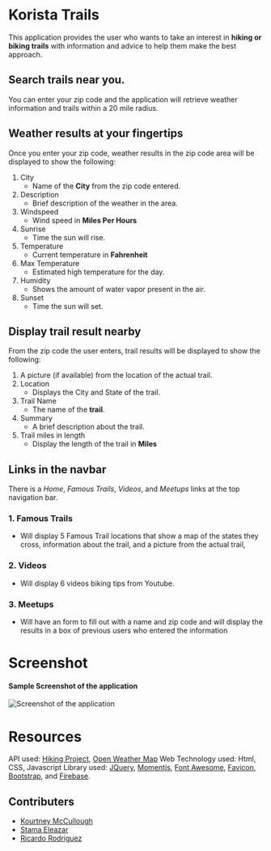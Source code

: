 # Korista Trails

This application provides the user who wants to take an interest in **hiking or biking trails** with information and advice to help them make the best approach.


## Search trails near you.

You can enter your zip code and the application will retrieve weather information and trails within a 20 mile radius.

## Weather results at your fingertips

Once you enter your zip code, weather results in the zip code area will be displayed to show the following:
1. City 
   * Name of the **City** from the zip code entered.
2. Description
	* Brief description of the weather in the area.
3. Windspeed
	* Wind speed in **Miles Per Hours**
4. Sunrise
	* Time the sun will rise.
5. Temperature
	* Current temperature in **Fahrenheit**
6. Max Temperature
	* Estimated high temperature for the day.
7. Humidity
	* Shows the amount of water vapor present in the air.
8. Sunset
	* Time the sun will set.

## Display trail result nearby
From the zip code the user enters, trail results will be displayed to show the following:
1. A picture (if available) from the location of the actual trail.
2. Location
	* Displays the City and State of the trail.
3. Trail Name
	* The name of the **trail**.
4. Summary
	* A brief description about the trail.
5. Trail miles in length
	* Display the length of the trail in **Miles**


## Links in the navbar
There is a *Home*, *Famous Trails*, *Videos*, and *Meetups* links at the top navigation bar.
### 1. Famous Trails
* Will display 5 Famous Trail locations that show a map of the states they cross, information about the trail, and a picture from the actual trail,
### 2. Videos
* Will display 6 videos biking tips from Youtube.
### 3. Meetups
* Will have an form to fill out with a name and zip code and will display the results in a box of previous users who entered the information


# Screenshot

#### Sample Screenshot of the application

![Screenshot of the application](assets/images/SSreadme.png)

# Resources

API used: [Hiking Project](https://www.hikingproject.com/), [Open Weather Map](https://openweathermap.org/)
Web Technology used: Html, CSS, Javascript
Library used: [JQuery](https://jquery.com/), [Momentjs](https://momentjs.com/), [Font Awesome](https://fontawesome.com/?from=io), [Favicon](https://realfavicongenerator.net/), [Bootstrap](https://getbootstrap.com/), and [Firebase](https://firebase.google.com/).

## Contributers

* [Kourtney McCullough](https://github.com/legendary85)
* [Stama Eleazar](https://github.com/seleazar10)
* [Ricardo Rodriguez](https://github.com/Runexz)
